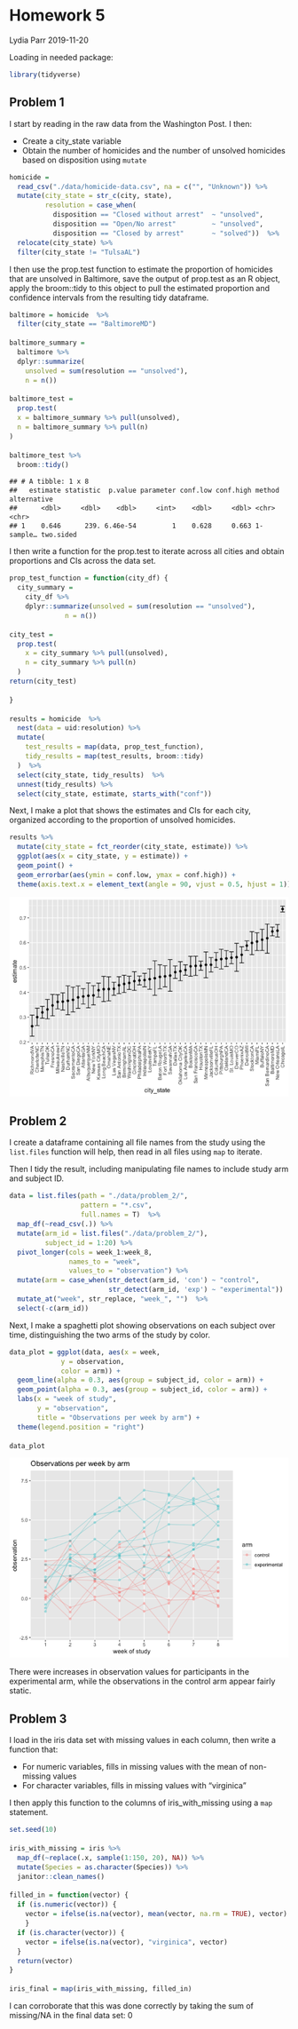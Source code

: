 Homework 5
================
Lydia Parr
2019-11-20

Loading in needed package:

``` r
library(tidyverse)
```

## Problem 1

I start by reading in the raw data from the Washington Post. I then:

-   Create a city\_state variable
-   Obtain the number of homicides and the number of unsolved homicides
    based on disposition using `mutate`

``` r
homicide = 
  read_csv("./data/homicide-data.csv", na = c("", "Unknown")) %>%
  mutate(city_state = str_c(city, state), 
         resolution = case_when(
           disposition == "Closed without arrest"  ~ "unsolved", 
           disposition == "Open/No arrest"         ~ "unsolved", 
           disposition == "Closed by arrest"       ~ "solved"))  %>%
  relocate(city_state) %>%
  filter(city_state != "TulsaAL")
```

I then use the prop.test function to estimate the proportion of
homicides that are unsolved in Baltimore, save the output of prop.test
as an R object, apply the broom::tidy to this object to pull the
estimated proportion and confidence intervals from the resulting tidy
dataframe.

``` r
baltimore = homicide  %>%
  filter(city_state == "BaltimoreMD")

baltimore_summary = 
  baltimore %>%
  dplyr::summarize(
    unsolved = sum(resolution == "unsolved"), 
    n = n())

baltimore_test =
  prop.test(
  x = baltimore_summary %>% pull(unsolved), 
  n = baltimore_summary %>% pull(n)
)

baltimore_test %>%
  broom::tidy()
```

    ## # A tibble: 1 x 8
    ##   estimate statistic  p.value parameter conf.low conf.high method    alternative
    ##      <dbl>     <dbl>    <dbl>     <int>    <dbl>     <dbl> <chr>     <chr>      
    ## 1    0.646      239. 6.46e-54         1    0.628     0.663 1-sample… two.sided

I then write a function for the prop.test to iterate across all cities
and obtain proportions and CIs across the data set.

``` r
prop_test_function = function(city_df) {
  city_summary = 
    city_df %>%
    dplyr::summarize(unsolved = sum(resolution == "unsolved"),
              n = n())

city_test = 
  prop.test(
    x = city_summary %>% pull(unsolved), 
    n = city_summary %>% pull(n)
  )
return(city_test)

}

results = homicide  %>%
  nest(data = uid:resolution) %>%
  mutate(
    test_results = map(data, prop_test_function), 
    tidy_results = map(test_results, broom::tidy)
  )  %>%
  select(city_state, tidy_results)  %>%
  unnest(tidy_results) %>%
  select(city_state, estimate, starts_with("conf")) 
```

Next, I make a plot that shows the estimates and CIs for each city,
organized according to the proportion of unsolved homicides.

``` r
results %>% 
  mutate(city_state = fct_reorder(city_state, estimate)) %>% 
  ggplot(aes(x = city_state, y = estimate)) +
  geom_point() +
  geom_errorbar(aes(ymin = conf.low, ymax = conf.high)) +
  theme(axis.text.x = element_text(angle = 90, vjust = 0.5, hjust = 1))
```

![](p8105_hw5_lcp2148_files/figure-gfm/plot-1.png)<!-- -->

## Problem 2

I create a dataframe containing all file names from the study using the
`list.files` function will help, then read in all files using `map` to
iterate.

Then I tidy the result, including manipulating file names to include
study arm and subject ID.

``` r
data = list.files(path = "./data/problem_2/", 
                  pattern = "*.csv",
                  full.names = T)  %>% 
  map_df(~read_csv(.)) %>% 
  mutate(arm_id = list.files("./data/problem_2/"), 
         subject_id = 1:20) %>% 
  pivot_longer(cols = week_1:week_8, 
               names_to = "week", 
               values_to = "observation") %>% 
  mutate(arm = case_when(str_detect(arm_id, 'con') ~ "control",
                         str_detect(arm_id, 'exp') ~ "experimental"))  %>% 
  mutate_at("week", str_replace, "week_", "")  %>% 
  select(-c(arm_id))
```

Next, I make a spaghetti plot showing observations on each subject over
time, distinguishing the two arms of the study by color.

``` r
data_plot = ggplot(data, aes(x = week, 
             y = observation,
             color = arm)) +
  geom_line(alpha = 0.3, aes(group = subject_id, color = arm)) +
  geom_point(alpha = 0.3, aes(group = subject_id, color = arm)) +
  labs(x = "week of study", 
       y = "observation", 
       title = "Observations per week by arm") +
  theme(legend.position = "right")

data_plot
```

![](p8105_hw5_lcp2148_files/figure-gfm/study_plot-1.png)<!-- -->

There were increases in observation values for participants in the
experimental arm, while the observations in the control arm appear
fairly static.

## Problem 3

I load in the iris data set with missing values in each column, then
write a function that:

-   For numeric variables, fills in missing values with the mean of
    non-missing values
-   For character variables, fills in missing values with “virginica”

I then apply this function to the columns of iris\_with\_missing using a
`map` statement.

``` r
set.seed(10)

iris_with_missing = iris %>%
  map_df(~replace(.x, sample(1:150, 20), NA)) %>%
  mutate(Species = as.character(Species)) %>% 
  janitor::clean_names()

filled_in = function(vector) {
  if (is.numeric(vector)) {
    vector = ifelse(is.na(vector), mean(vector, na.rm = TRUE), vector)
    }
  if (is.character(vector)) {
    vector = ifelse(is.na(vector), "virginica", vector)
  }
  return(vector)
}

iris_final = map(iris_with_missing, filled_in) 
```

I can corroborate that this was done correctly by taking the sum of
missing/NA in the final data set: 0
